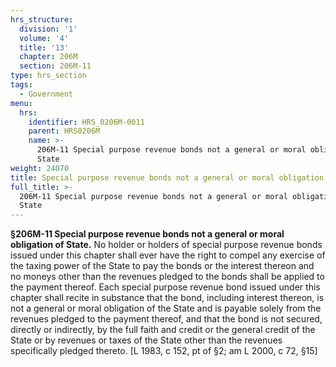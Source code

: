 ```yaml
---
hrs_structure:
  division: '1'
  volume: '4'
  title: '13'
  chapter: 206M
  section: 206M-11
type: hrs_section
tags:
  - Government
menu:
  hrs:
    identifier: HRS_0206M-0011
    parent: HRS0206M
    name: >-
      206M-11 Special purpose revenue bonds not a general or moral obligation of
      State
weight: 24070
title: Special purpose revenue bonds not a general or moral obligation of State
full_title: >-
  206M-11 Special purpose revenue bonds not a general or moral obligation of
  State
---
```

**§206M-11 Special purpose revenue bonds not a general or moral obligation of State.** No holder or holders of special purpose revenue bonds issued under this chapter shall ever have the right to compel any exercise of the taxing power of the State to pay the bonds or the interest thereon and no moneys other than the revenues pledged to the bonds shall be applied to the payment thereof. Each special purpose revenue bond issued under this chapter shall recite in substance that the bond, including interest thereon, is not a general or moral obligation of the State and is payable solely from the revenues pledged to the payment thereof, and that the bond is not secured, directly or indirectly, by the full faith and credit or the general credit of the State or by revenues or taxes of the State other than the revenues specifically pledged thereto. [L 1983, c 152, pt of §2; am L 2000, c 72, §15]